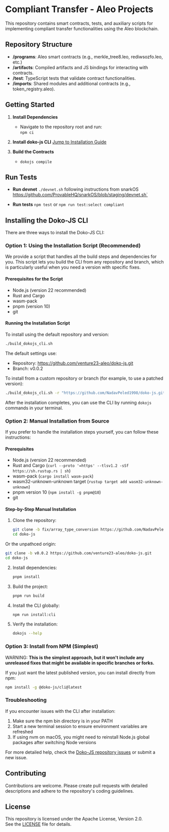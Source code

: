 # Compliant Transfer - Aleo Projects

This repository contains smart contracts, tests, and auxiliary scripts for implementing compliant transfer functionalities using the Aleo blockchain.

## Repository Structure

- **/programs**: Aleo smart contracts (e.g., merkle_tree8.leo, rediwsozfo.leo, etc.)
- **/artifacts**: Compiled artifacts and JS bindings for interacting with contracts.
- **/test**: TypeScript tests that validate contract functionalities.
- **/imports**: Shared modules and additional contracts (e.g., token_registry.aleo).

## Getting Started

1. **Install Dependencies**  
   - Navigate to the repository root and run:  
      `npm ci`

2. **Install doko-js CLI**
[Jump to Installation Guide](#installing-the-doko-js-cli)

4. **Build the Contracts**  
    - `dokojs compile`

## Run Tests  
   - **Run devnet** 
   `./devnet.sh` following instructions from snarkOS https://github.com/ProvableHQ/snarkOS/blob/staging/devnet.sh`
   
   - **Run tests**
   `npm test` or `npm run test:select compliant`

## Installing the Doko-JS CLI

There are three ways to install the Doko-JS CLI:

### Option 1: Using the Installation Script (Recommended)

We provide a script that handles all the build steps and dependencies for you. This script lets you build the CLI from any repository and branch, which is particularly useful when you need a version with specific fixes.

#### Prerequisites for the Script

- Node.js (version 22 recommended)
- Rust and Cargo
- wasm-pack
- pnpm (version 10)
- git

#### Running the Installation Script

To install using the default repository and version:

```bash
./build_dokojs_cli.sh
```

The default settings use:
- Repository: https://github.com/venture23-aleo/doko-js.git
- Branch: v0.0.2

To install from a custom repository or branch (for example, to use a patched version):

```bash
./build_dokojs_cli.sh -r "https://github.com/NadavPeled1998/doko-js.git" -b "fix/array_type_conversion"
```

After the installation completes, you can use the CLI by running `dokojs` commands in your terminal.

### Option 2: Manual Installation from Source

If you prefer to handle the installation steps yourself, you can follow these instructions:

#### Prerequisites

- Node.js (version 22 recommended)
- Rust and Cargo (`curl --proto '=https' --tlsv1.2 -sSf https://sh.rustup.rs | sh`)
- wasm-pack (`cargo install wasm-pack`)
- wasm32-unknown-unknown target (`rustup target add wasm32-unknown-unknown`)
- pnpm version 10 (`npm install -g pnpm@10`)
- git

#### Step-by-Step Manual Installation

1. Clone the repository:
   ```bash
   git clone -b fix/array_type_conversion https://github.com/NadavPeled1998/doko-js.git
   cd doko-js
   ```

Or the unpathced origin:
   ```bash
   git clone -b v0.0.2 https://github.com/venture23-aleo/doko-js.git
   cd doko-js
   ```

2. Install dependencies:
   ```bash
   pnpm install
   ```

3. Build the project:
   ```bash
   pnpm run build
   ```

4. Install the CLI globally:
   ```bash
   npm run install:cli
   ```

5. Verify the installation:
   ```bash
   dokojs --help
   ```

### Option 3: Install from NPM (Simplest)

WARNING: **This is the simplest approach, but it won't include any unreleased fixes that might be available in specific branches or forks.**

If you just want the latest published version, you can install directly from npm:

```bash
npm install -g @doko-js/cli@latest
```

### Troubleshooting

If you encounter issues with the CLI after installation:

1. Make sure the npm bin directory is in your PATH
2. Start a new terminal session to ensure environment variables are refreshed
3. If using nvm on macOS, you might need to reinstall Node.js global packages after switching Node versions

For more detailed help, check the [Doko-JS repository issues](https://github.com/venture23-aleo/doko-js/issues) or submit a new issue.

## Contributing

Contributions are welcome. Please create pull requests with detailed descriptions and adhere to the repository's coding guidelines.

## License

This repository is licensed under the Apache License, Version 2.0.  
See the [LICENSE](./LICENSE) file for details.

